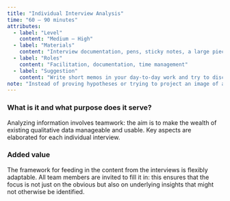 ```yaml
---
title: "Individual Interview Analysis"
time: "60 – 90 minutes"
attributes:
  - label: "Level"
    content: "Medium – High"
  - label: "Materials"
    content: "Interview documentation, pens, sticky notes, a large piece of paper, e.g. flipchart or back of a poster"
  - label: "Roles"
    content: "Facilitation, documentation, time management"
  - label: "Suggestion"
    content: "Write short memos in your day-to-day work and try to discern patterns"
note: "Instead of proving hypotheses or trying to project an image of a social domain, the aim is to stick close to the reality of the key actors. This is important if we are to develop a solution that is genuinely relevant to the real-life situation and contributes to improving it. Practice in the field of so-called synthesis is constantly evolving: there are countless ways of reporting on and collectively interpreting the experiences narrated by key actors."
---
```


### What is it and what purpose does it serve?

Analyzing information involves teamwork: the aim is to make the wealth of existing qualitative data manageable and usable. Key aspects are elaborated for each individual interview.

### Added value

The framework for feeding in the content from the interviews is flexibly adaptable. All team members are invited to fill it in: this ensures that the focus is not just on the obvious but also on underlying insights that might not otherwise be identified.
